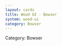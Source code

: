 ```yaml
---
layout: cards
title: Wood UI - Bowser
system: wood-ui
category: Bowser
---
```

<div class="alert alert-secondary mb-4"><span class="i18n innerHTML-category">Category: </span><span class="i18n innerHTML-cat-Bowser">Bowser</span></div>
